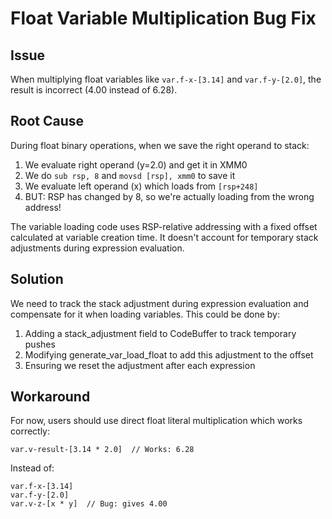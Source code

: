 # Float Variable Multiplication Bug Fix

## Issue
When multiplying float variables like `var.f-x-[3.14]` and `var.f-y-[2.0]`, the result is incorrect (4.00 instead of 6.28).

## Root Cause
During float binary operations, when we save the right operand to stack:
1. We evaluate right operand (y=2.0) and get it in XMM0
2. We do `sub rsp, 8` and `movsd [rsp], xmm0` to save it
3. We evaluate left operand (x) which loads from `[rsp+248]`
4. BUT: RSP has changed by 8, so we're actually loading from the wrong address!

The variable loading code uses RSP-relative addressing with a fixed offset calculated at variable creation time. It doesn't account for temporary stack adjustments during expression evaluation.

## Solution
We need to track the stack adjustment during expression evaluation and compensate for it when loading variables. This could be done by:

1. Adding a stack_adjustment field to CodeBuffer to track temporary pushes
2. Modifying generate_var_load_float to add this adjustment to the offset
3. Ensuring we reset the adjustment after each expression

## Workaround
For now, users should use direct float literal multiplication which works correctly:
```blaze
var.v-result-[3.14 * 2.0]  // Works: 6.28
```

Instead of:
```blaze
var.f-x-[3.14]
var.f-y-[2.0]
var.v-z-[x * y]  // Bug: gives 4.00
```